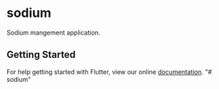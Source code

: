 # sodium

Sodium mangement application.

## Getting Started

For help getting started with Flutter, view our online
[documentation](https://flutter.io/).
"# sodium" 

